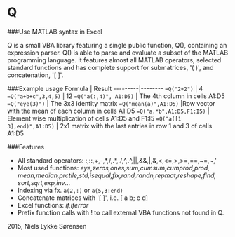 Q 
====

###Use MATLAB syntax in Excel

Q is a small VBA library featuring a single public function, Q(), containing an expression parser.
Q() is able to parse and evaluate a subset of the MATLAB programming language.
It features almost all MATLAB operators, selected standard functions and has complete support for submatrices, '( )', and concatenation, '[ ]'.

###Example usage
 Formula | Result 
---------|--------
`=Q("2+2")` | 4 
`=Q("a+b+c",3,4,5)` | 12
`=Q("a(:,4)", A1:D5)` | The 4th column in cells A1:D5
`=Q("eye(3)")`  |  The 3x3 identity matrix
`=Q("mean(a)",A1:D5)`      |Row vector with the mean of each column in cells A1:D5
`=Q("a.*b",A1:D5,F1:I5)`   | Element wise multiplication of cells A1:D5 and F1:I5
`=Q("a([1 3],end)",A1:D5)` | 2x1 matrix with the last entries in row 1 and 3 of cells A1:D5

###Features
  - All standard operators: :,::,+,-,\*,/,.*,./,^,.^,||,&&,|,&,<,<=,>,>=,==,~=,~,'
  - Most used functions: <i>eye,zeros,ones,sum,cumsum,cumprod,prod,
    mean,median,prctile,std,isequal,fix,rand,randn,repmat,reshape,find,
sort,sqrt,exp,inv</i>...
  - Indexing via fx. `a(2,:)` or `a(5,3:end)`
  - Concatenate matrices with '[ ]', i.e. [ a b; c d]
  - Excel functions: <i>if,iferror</i>
  - Prefix function calls with ! to call external VBA functions not found in Q.

2015, Niels Lykke Sørensen
